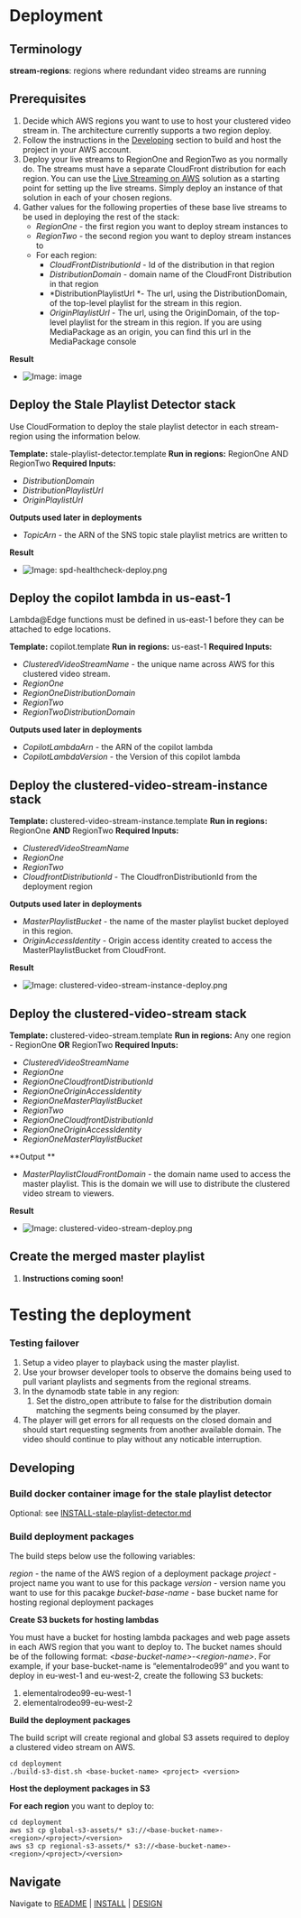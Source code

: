 # Deployment 

## Terminology

**stream-regions**: regions where redundant video streams are running

## Prerequisites

1. Decide which AWS regions you want to use to host your clustered video stream in.  The architecture currently supports a two region deploy.  
2. Follow the instructions in the [Developing](#developing) section to build and host the project in your AWS account.
3. Deploy your live streams to RegionOne and RegionTwo as you normally do.  The streams must have a separate CloudFront distribution for each region.  You can use the [Live Streaming on AWS](https://aws.amazon.com/solutions/live-streaming-on-aws/) solution as a starting point for setting up the live streams.  Simply deploy an instance of that solution in each of your chosen regions.
4. Gather values for the following properties of these base live streams to be used in deploying the rest of the stack:
    * *RegionOne* - the first region you want to deploy stream instances to
    * *RegionTwo* - the second region you want to deploy stream instances to
    * For each region:
        * *CloudFrontDistributionId* - Id of the distribution in that region
        * *DistributionDomain* - domain name of the CloudFront Distribution in that region
        * *DistributionPlaylistUrl *- The url, using the DistributionDomain, of the top-level playlist for the stream in this region.
        * *OriginPlaylistUrl* - The url, using the OriginDomain, of the top-level playlist for the stream in this region.  If you are using MediaPackage as an origin, you can find this url in the MediaPackage console 

**Result**

* ![Image: image](images/cvs-deploy-prereq.png)

## Deploy the Stale Playlist Detector stack

Use CloudFormation to deploy the stale playlist detector in each stream-region using the information below.

**Template:** stale-playlist-detector.template
**Run in regions:** RegionOne AND RegionTwo
**Required Inputs:**

* *DistributionDomain* 
* *DistributionPlaylistUrl*
* *OriginPlaylistUrl* 

**Outputs used later in deployments**

* *TopicArn* - the ARN of the SNS topic stale playlist metrics are written to

**Result**

* ![Image: spd-healthcheck-deploy.png](images/spd-healthcheck-deploy.png)


## Deploy the copilot lambda in us-east-1

Lambda@Edge functions must be defined in us-east-1 before they can be attached to edge locations.

**Template:** copilot.template
**Run in regions:** us-east-1
**Required Inputs:**

* *ClusteredVideoStreamName* - the unique name across AWS for this clustered video stream.
* *RegionOne*
* *RegionOneDistributionDomain*
* *RegionTwo*
* *RegionTwoDistributionDomain*

**Outputs used later in deployments**

* *CopilotLambdaArn* - the ARN of the copilot lambda
* *CopilotLambdaVersion* - the Version of this copilot lambda

## Deploy the clustered-video-stream-instance stack

**Template:** clustered-video-stream-instance.template
**Run in regions:** RegionOne **AND** RegionTwo
**Required Inputs:**

* *ClusteredVideoStreamName* 
* *RegionOne*
* *RegionTwo*
* *CloudfrontDistributionId* - The CloudfronDistributionId from the deployment region

**Outputs used later in deployments**

* *MasterPlaylistBucket* - the name of the master playlist bucket deployed in this region.  
* *OriginAccessIdentity* - Origin access identity created to access the MasterPlaylistBucket from CloudFront.

**Result**

* ![Image: clustered-video-stream-instance-deploy.png](images/clustered-video-stream-instance-deploy.png)


## Deploy the clustered-video-stream stack

**Template:** clustered-video-stream.template
**Run in regions:** Any one region - RegionOne **OR** RegionTwo
**Required Inputs:**

* *ClusteredVideoStreamName*
* *RegionOne*
* *RegionOneCloudfrontDistributionId*
* *RegionOneOriginAccessIdentity*
* *RegionOneMasterPlaylistBucket*
* *RegionTwo*
* *RegionOneCloudfrontDistributionId*
* *RegionOneOriginAccessIdentity*
* *RegionOneMasterPlaylistBucket*

**Output **

* *MasterPlaylistCloudFrontDomain* - the domain name used to access the master playlist.  This is the domain we will use to distribute the clustered video stream to viewers.

**Result**

* ![Image: clustered-video-stream-deploy.png](images/clustered-video-stream-deploy.png)

## Create the merged master playlist  

1.  **Instructions coming soon!**

# Testing the deployment

### Testing failover

1. Setup a video player to playback using the master playlist.   
2. Use your browser developer tools to observe the domains being used to pull variant playlists and segments from the regional streams.
3. In the dynamodb state table in any region:
    1.   Set the distro_open attribute to false for the distribution domain matching the segments being consumed by the player.
4. The player will get errors for all requests on the closed domain and should start requesting segments from another available domain.  The video should continue to play without any noticable interruption.


## Developing

### Build docker container image for the stale playlist detector

Optional: see [INSTALL-stale-playlist-detector.md](./INSTALL-stale-playlist-detector.md)

### Build deployment packages

The build steps below use the following variables:

*region* - the name of the AWS region of a deployment package
*project* - project name you want to use for this package
*version* - version name you want to use for this pacakge
*bucket-base-name* - base bucket name for hosting regional deployment packages

**Create S3 buckets for hosting lambdas**

You must have a bucket for hosting lambda packages and web page assets in each AWS region that you want to deploy to.  The bucket names should be of the following format: <*base-bucket-name>*-<*region-name>*.  For example, if your base-bucket-name is “elementalrodeo99” and you want to deploy in eu-west-1 and eu-west-2, create the following S3 buckets:

1. elementalrodeo99-eu-west-1
1. elementalrodeo99-eu-west-2

**Build the deployment packages**

The build script will create regional and global S3 assets required to deploy a clustered video stream on AWS.  

```
cd deployment
./build-s3-dist.sh <base-bucket-name> <project> <version>
```

**Host the deployment packages in S3**

**For each region** you want to deploy to:

```
cd deployment
aws s3 cp global-s3-assets/* s3://<base-bucket-name>-<region>/<project>/<version>
aws s3 cp regional-s3-assets/* s3://<base-bucket-name>-<region>/<project>/<version>
```

## Navigate

Navigate to [README](README.md) | [INSTALL](INSTALL.md) | [DESIGN](DESIGN.md)